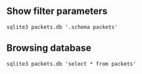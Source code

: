 ## Show filter parameters

    sqlite3 packets.db '.schema packets'
    
## Browsing database

    sqlite3 packets.db 'select * from packets'
